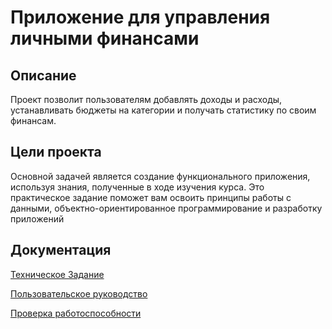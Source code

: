 # Приложение для управления личными финансами

## Описание
Проект позволит пользователям добавлять доходы и расходы, устанавливать бюджеты на категории и получать статистику по
своим финансам.

## Цели проекта
Основной задачей является создание функционального приложения, используя знания, полученные в ходе изучения курса. Это
практическое задание поможет вам освоить принципы работы с данными, объектно-ориентированное программирование и
разработку приложений

## Документация
[Техническое Задание](docs/task_description.md)

[Пользовательское руководство](docs/user_guide.md)

[Проверка работоспособности](docs/work_example.md)